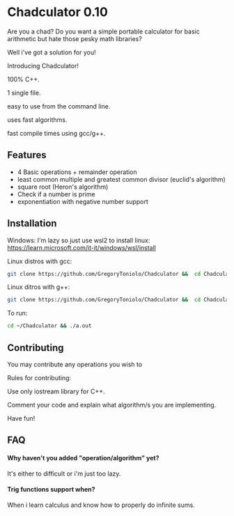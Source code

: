 
# Chadculator 0.10

Are you a chad? 
Do you want a simple portable calculator for basic arithmetic but hate those pesky 
math libraries? 

Well i've got a solution for you! 

Introducing Chadculator!

100% C++.

1 single file.

easy to use from the command line.

uses fast algorithms.

fast compile times using gcc/g++.

## Features

- 4 Basic operations + remainder operation
- least common multiple and greatest common divisor (euclid's algorithm)
- square root (Heron's algorithm)
- Check if a number is prime
- exponentiation with negative number support



## Installation
Windows:
I'm lazy so just use wsl2 to install linux: https://learn.microsoft.com/it-it/windows/wsl/install

Linux distros with gcc:
```bash
git clone https://github.com/GregoryToniolo/Chadculator &&  cd Chadculator && gcc chadculator.cpp -lstdc++
```
Linux ditros with g++:
```bash
git clone https://github.com/GregoryToniolo/Chadculator &&  cd Chadculator && g++ chadculator.cpp 
```
To run:
```bash
cd ~/Chadculator && ./a.out
```
## Contributing

You may contribute any operations you wish to

Rules for contributing:

Use only iostream library for C++.

Comment your code and explain what algorithm/s you are implementing.

Have fun!



## FAQ

#### Why haven't you added "operation/algorithm" yet?

It's either to difficult or i'm just too lazy.

#### Trig functions support when?

When i learn calculus and know how to properly do infinite sums.

